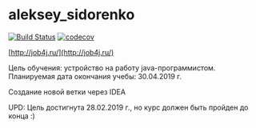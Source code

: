 # aleksey_sidorenko

[![Build Status](https://travis-ci.org/AlekseySidorenko/aleksey_sidorenko.svg?branch=master)](https://travis-ci.org/AlekseySidorenko/aleksey_sidorenko)
[![codecov](https://codecov.io/gh/AlekseySidorenko/aleksey_sidorenko/branch/master/graph/badge.svg)](https://codecov.io/gh/AlekseySidorenko/aleksey_sidorenko)

[http://job4j.ru/](http://job4j.ru/)

Цель обучения: устройство на работу java-программистом.
Планируемая дата окончания учебы: 30.04.2019 г.

Создание новой ветки через IDEA

UPD:
Цель достигнута 28.02.2019 г., но курс должен быть пройден до конца :)
